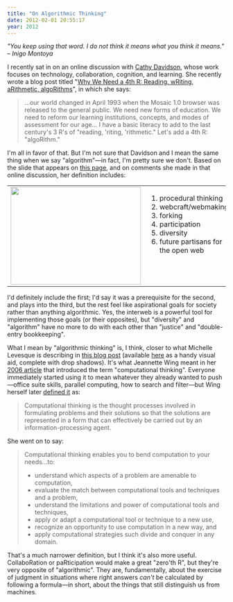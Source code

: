 ```yaml
---
title: "On Algorithmic Thinking"
date: 2012-02-01 20:55:17
year: 2012
---
```

<em>"You keep using that word. I do not think it means what you think it means."
&ndash; Inigo Montoya</em>

I recently sat in on an online discussion with <a href="http://en.wikipedia.org/wiki/Cathy_Davidson">Cathy Davidson</a>, whose work focuses on technology, collaboration, cognition, and learning. She recently wrote a blog post titled "<a href="http://dmlcentral.net/blog/cathy-davidson/why-we-need-4th-r-reading-writing-arithmetic-algorithms">Why We Need a 4th R: Reading, wRiting, aRithmetic, algoRithms</a>", in which she says:
<blockquote>...our world changed in April 1993 when the Mosaic 1.0 browser was released to the general public. We need new forms of education. We need to reform our learning institutions, concepts, and modes of assessment for our age... I have a basic literacy to add to the last century's 3 R's of "reading, 'riting, 'rithmetic." Let's add a 4th R: "algoRithm."</blockquote>
I'm all in favor of that. But I'm not sure that Davidson and I mean the same thing when we say "algorithm"&mdash;in fact, I'm pretty sure we don't. Based on the slide that appears on <a href="http://openmatt.wordpress.com/2012/01/30/teaching-the-fourth-r/">this page</a>, and on comments she made in that online discussion, her definition includes:
<table>
<tbody>
<tr>
<td valign="top"><img title="algorithmic-thinking-cathy-davidson-004" src="{{site.github.url}}/files/2012/02/algorithmic-thinking-cathy-davidson-004-300x225.jpg" alt="" width="300" height="225" /></td>
<td valign="top">
<ol>
	<li>procedural thinking</li>
	<li>webcraft/webmaking</li>
	<li>forking</li>
	<li>participation</li>
	<li>diversity</li>
	<li>future partisans for the open web</li>
</ol>
</td>
</tr>
</tbody>
</table>
I'd definitely include the first; I'd say it was a prerequisite for the second, and plays into the third, but the rest feel like aspirational goals for society rather than anything algorithmic. Yes, the interweb is a powerful tool for implementing those goals (or their opposites), but "diversity" and "algorithm" have no more to do with each other than "justice" and "double-entry bookkeeping".

What I mean by "algorithmic thinking" is, I think, closer to what Michelle Levesque is describing in <a href="http://rwxweb.wordpress.com/2012/01/31/teaching-algorithmic-thinking/">this blog post</a> (available <a href="http://rwxweb.wordpress.com/2012/01/30/web-literacy-skills-now-in-diagram-form/">here</a> as a handy visual aid, complete with drop shadows). It's what Jeannette Wing meant in her <a href="http://www.cs.cmu.edu/afs/cs/usr/wing/www/publications/Wing06.pdf">2006 article</a> that introduced the term "computational thinking". Everyone immediately started using it to mean whatever they already wanted to push&mdash;office suite skills, parallel computing, how to search and filter&mdash;but Wing herself later <a href="http://computinged.wordpress.com/2011/03/22/a-definition-of-computational-thinking-from-jeanette-wing/">defined it</a> as:
<blockquote>Computational thinking is the thought processes involved in formulating problems and their solutions so that the solutions are represented in a form that can effectively be carried out by an information-processing agent.</blockquote>
She went on to say:
<blockquote>Computational thinking enables you to bend computation to your needs...to:
<ul>
	<li>understand which aspects of a problem are amenable to computation,</li>
	<li>evaluate the match between computational tools and techniques and a problem,</li>
	<li>understand the limitations and power of computational tools and techniques,</li>
	<li>apply or adapt a computational tool or technique to a new use,</li>
	<li>recognize an opportunity to use computation in a new way, and</li>
	<li>apply computational strategies such divide and conquer in any domain.</li>
</ul>
</blockquote>
That's a much narrower definition, but I think it's also more useful. CollaboRation or paRticipation would make a great "zero'th R", but they're very opposite of "algorithmic". They are, fundamentally, about the exercise of judgment in situations where right answers <em>can't</em> be calculated by following a formula&mdash;in short, about the things that still distinguish us from machines.
